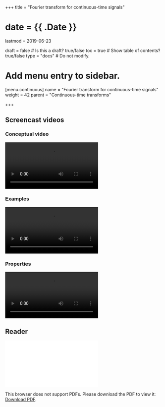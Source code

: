 +++
title = "Fourier transform for continuous-time signals"

# date = {{ .Date }}
lastmod = 2019-06-23

draft = false  # Is this a draft? true/false
toc = true  # Show table of contents? true/false
type = "docs"  # Do not modify.

# Add menu entry to sidebar.
[menu.continuous]
  name = "Fourier transform for continuous-time signals"
  weight = 42
  parent = "Continuous-time transforms"

+++

## Screencast videos

### Conceptual video
<div>
<video controls preload>
  <source src="/../files/8.Screencast/Fourier/Continuous/FTC/1FTCConcept.mp4" type="video/mp4">
Your browser does not support the video tag.
</video>
</div>

### Examples
<div>
<video controls preload>
  <source src="/../files/8.Screencast/Fourier/Continuous/FTC/2FTCExamples.mp4" type="video/mp4">
Your browser does not support the video tag.
</video>
</div>

### Properties
<div>
<video controls preload>
  <source src="/../files/8.Screencast/Fourier/Continuous/FTC/3FTCProperties.mp4" type="video/mp4">
Your browser does not support the video tag.
</video>
</div>


## Reader
<object data="/../files/2.Reader/FTCReader.pdf" type="application/pdf" width="100%" height="400px">
    <embed src="/../files/2.Reader/FTCReader.pdf" type="application/pdf">
        <p>This browser does not support PDFs. Please download the PDF to view it: <a href="/../files/2.Reader/FTCReader.pdf">Download PDF</a>.</p>
    </embed>
</object>
